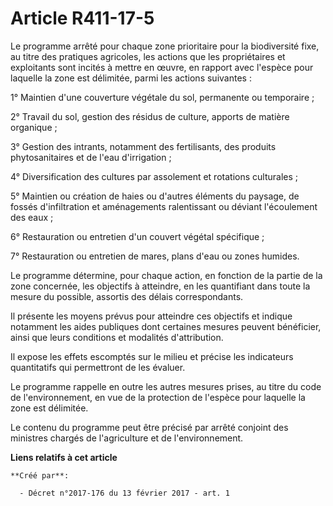 # Article R411-17-5

Le  programme arrêté pour chaque zone prioritaire pour la biodiversité  fixe, au titre des pratiques agricoles, les actions
que les  propriétaires et exploitants sont incités à mettre en œuvre, en rapport  avec l'espèce pour laquelle la zone est
délimitée, parmi les actions  suivantes : 

1° Maintien d'une couverture végétale du sol, permanente ou temporaire ; 

2° Travail du sol, gestion des résidus de culture, apports de matière organique ; 

3° Gestion des intrants, notamment des fertilisants, des produits phytosanitaires et de l'eau d'irrigation ; 

4° Diversification des cultures par assolement et rotations culturales ; 

5° Maintien ou création de haies ou d'autres éléments du paysage, de  fossés d'infiltration et aménagements ralentissant ou
déviant  l'écoulement des eaux ; 

6° Restauration ou entretien d'un couvert végétal spécifique ; 

7° Restauration ou entretien de mares, plans d'eau ou zones humides. 

Le programme détermine, pour chaque action, en fonction de la partie de  la zone concernée, les objectifs à atteindre, en les
quantifiant dans  toute la mesure du possible, assortis des délais correspondants. 

Il présente les moyens prévus pour atteindre ces objectifs et indique  notamment les aides publiques dont certaines mesures
peuvent bénéficier,  ainsi que leurs conditions et modalités d'attribution. 

Il expose les effets escomptés sur le milieu et précise les indicateurs quantitatifs qui permettront de les évaluer. 

Le programme rappelle en outre les autres mesures prises, au titre du code de l'environnement, en vue de la protection de
l'espèce pour laquelle la zone est délimitée. 

Le contenu du programme peut être précisé par arrêté conjoint des ministres chargés de l'agriculture et de l'environnement.

**Liens relatifs à cet article**

	**Créé par**:

	  - Décret n°2017-176 du 13 février 2017 - art. 1
